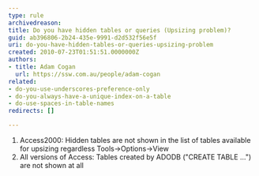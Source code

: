 ```yaml
---
type: rule
archivedreason: 
title: Do you have hidden tables or queries (Upsizing problem)?
guid: ab396806-2b24-435e-9991-d2d532f56e5f
uri: do-you-have-hidden-tables-or-queries-upsizing-problem
created: 2010-07-23T01:51:51.0000000Z
authors:
- title: Adam Cogan
  url: https://ssw.com.au/people/adam-cogan
related:
- do-you-use-underscores-preference-only
- do-you-always-have-a-unique-index-on-a-table
- do-use-spaces-in-table-names
redirects: []

---
```


1. Access2000: Hidden tables are not shown in the list of tables available for upsizing regardless Tools-&gt;Options-&gt;View
2. All versions of Access: Tables created by ADODB ("CREATE TABLE ...") are not shown at all


<!--endintro-->
